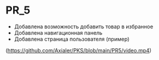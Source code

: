 # PR_5
- Добавлена возможность добавить товар в избранное
- Добавлена навигационная панель
- Добавлена страница пользователя (пример)

(https://github.com/Axialer/PKS/blob/main/PR5/video.mp4)
